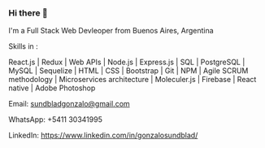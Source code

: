 ### Hi there 👋

I'm a Full Stack Web Devleoper from Buenos Aires, Argentina 

Skills in :

React.js
| Redux 
| Web APIs
| Node.js 
| Express.js
| SQL
| PostgreSQL
| MySQL
| Sequelize
| HTML
| CSS
| Bootstrap
| Git
| NPM
| Agile SCRUM methodology
| Microservices architecture
| Moleculer.js
| Firebase
| React native
| Adobe Photoshop
 
Email: sundbladgonzalo@gmail.com

WhatsApp: +5411 30341995 

LinkedIn: https://www.linkedin.com/in/gonzalosundblad/
